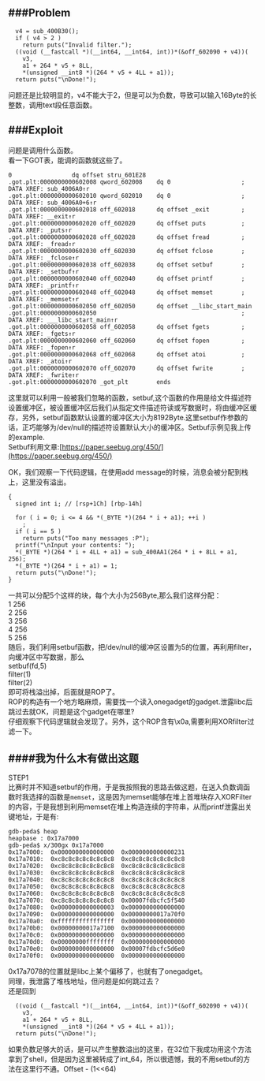 ###Problem
--  
```sub_400A6E("\nWhich filter do you want to apply?");  
  v4 = sub_400B30();
  if ( v4 > 2 )
    return puts("Invalid filter.");
  ((void (__fastcall *)(__int64, __int64, int))*(&off_602090 + v4))(
    v3,
    a1 + 264 * v5 + 8LL,
    *(unsigned __int8 *)(264 * v5 + 4LL + a1));
  return puts("\nDone!");  
```  
问题还是比较明显的，v4不能大于2，但是可以为负数，导致可以输入16Byte的长整数，调用text段任意函数。  
  
###Exploit  
-- 

问题是调用什么函数。  
看一下GOT表，能调的函数就这些了。  
   
```
0                 dq offset stru_601E28
.got.plt:0000000000602008 qword_602008    dq 0                    ; DATA XREF: sub_4006A0↑r
.got.plt:0000000000602010 qword_602010    dq 0                    ; DATA XREF: sub_4006A0+6↑r
.got.plt:0000000000602018 off_602018      dq offset _exit         ; DATA XREF: __exit↑r
.got.plt:0000000000602020 off_602020      dq offset puts          ; DATA XREF: _puts↑r
.got.plt:0000000000602028 off_602028      dq offset fread         ; DATA XREF: _fread↑r
.got.plt:0000000000602030 off_602030      dq offset fclose        ; DATA XREF: _fclose↑r
.got.plt:0000000000602038 off_602038      dq offset setbuf        ; DATA XREF: _setbuf↑r
.got.plt:0000000000602040 off_602040      dq offset printf        ; DATA XREF: _printf↑r
.got.plt:0000000000602048 off_602048      dq offset memset        ; DATA XREF: _memset↑r
.got.plt:0000000000602050 off_602050      dq offset __libc_start_main
.got.plt:0000000000602050                                         ; DATA XREF: ___libc_start_main↑r
.got.plt:0000000000602058 off_602058      dq offset fgets         ; DATA XREF: _fgets↑r
.got.plt:0000000000602060 off_602060      dq offset fopen         ; DATA XREF: _fopen↑r
.got.plt:0000000000602068 off_602068      dq offset atoi          ; DATA XREF: _atoi↑r
.got.plt:0000000000602070 off_602070      dq offset fwrite        ; DATA XREF: _fwrite↑r
.got.plt:0000000000602070 _got_plt        ends

```  
  
这里就可以利用一般被我们忽略的函数，setbuf,这个函数的作用是给文件描述符设置缓冲区，被设置缓冲区后我们从指定文件描述符读或写数据时，将由缓冲区缓存，另外，setbuf函数默认设置的缓冲区大小为8192Byte.这里setbuf作参数的话，正巧能够为/dev/null的描述符设置默认大小的缓冲区。Setbuf示例见我上传的example.   
Setbuf利用文章:[https://paper.seebug.org/450/](https://paper.seebug.org/450/) 

  
OK，我们观察一下代码逻辑，在使用add message的时候，消息会被分配到栈上，这里没有溢出。  
  
``` 
{
  signed int i; // [rsp+1Ch] [rbp-14h]

  for ( i = 0; i <= 4 && *(_BYTE *)(264 * i + a1); ++i )
    ;
  if ( i == 5 )
    return puts("Too many messages :P");
  printf("\nInput your contents: ");
  *(_BYTE *)(264 * i + 4LL + a1) = sub_400AA1(264 * i + 8LL + a1, 256);
  *(_BYTE *)(264 * i + a1) = 1;
  return puts("\nDone!");
}
```  
  
一共可以分配5个这样的块，每个大小为256Byte,那么我们这样分配：  
1 256  
2 256  
3 256  
4 256  
5 256  
随后，我们利用setbuf函数，把/dev/null的缓冲区设置为5的位置，再利用filter，向缓冲区中写数据，那么  
setbuf(fd,5)  
filter(1)  
filter(2)  
即可将栈溢出掉，后面就是ROP了。  
ROP的构造有一个地方略麻烦，需要找一个读入onegadget的gadget.泄露libc后跳过去就OK，问题是这个gadget在哪里?  
仔细观察下代码逻辑就会发现了。另外，这个ROP含有\x0a,需要利用XORfilter过滤一下。  
  
####我为什么木有做出这题  
--   
STEP1  
比赛时并不知道setbuf的作用，于是我按照我的思路去做这题，在送入负数调函数时我选择的函数是`memset`，这是因为memset能够在堆上首堆块存入XORFilter的内容，于是我想到利用memset在堆上构造连续的字符串，从而printf泄露出关键地址，于是有:  

```
gdb-peda$ heap
heapbase : 0x17a7000
gdb-peda$ x/300gx 0x17a7000
0x17a7000:	0x0000000000000000	0x0000000000000231
0x17a7010:	0xc8c8c8c8c8c8c8c8	0xc8c8c8c8c8c8c8c8
0x17a7020:	0xc8c8c8c8c8c8c8c8	0xc8c8c8c8c8c8c8c8
0x17a7030:	0xc8c8c8c8c8c8c8c8	0xc8c8c8c8c8c8c8c8
0x17a7040:	0xc8c8c8c8c8c8c8c8	0xc8c8c8c8c8c8c8c8
0x17a7050:	0xc8c8c8c8c8c8c8c8	0xc8c8c8c8c8c8c8c8
0x17a7060:	0xc8c8c8c8c8c8c8c8	0xc8c8c8c8c8c8c8c8
0x17a7070:	0xc8c8c8c8c8c8c8c8	0x00007fdbcfc5f540
0x17a7080:	0x0000000000000003	0x0000000000000000
0x17a7090:	0x0000000000000000	0x00000000017a70f0
0x17a70a0:	0xffffffffffffffff	0x0000000000000000
0x17a70b0:	0x00000000017a7100	0x0000000000000000
0x17a70c0:	0x0000000000000000	0x0000000000000000
0x17a70d0:	0x00000000ffffffff	0x0000000000000000
0x17a70e0:	0x0000000000000000	0x00007fdbcfc5d6e0
0x17a70f0:	0x0000000000000000	0x0000000000000000
```  
  
0x17a7078的位置就是libc上某个偏移了，也就有了onegadget。  
同理，我泄露了堆栈地址，但问题是如何跳过去？  
还是回到  
  
```
  ((void (__fastcall *)(__int64, __int64, int))*(&off_602090 + v4))(
    v3,
    a1 + 264 * v5 + 8LL,
    *(unsigned __int8 *)(264 * v5 + 4LL + a1));
  return puts("\nDone!");  
```  
  
如果负数足够大的话，是可以产生整数溢出的这里，在32位下我成功用这个方法拿到了shell，但是因为这里被转成了int_64，所以很遗憾，我的不用setbuf的方法在这里行不通。Offset - (1<<64)
